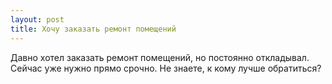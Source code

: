 ```yaml
---
layout: post 
title: Хочу заказать ремонт помещений 
--- 
```

Давно хотел заказать ремонт помещений, но постоянно откладывал. Сейчас уже нужно прямо срочно. Не знаете, к кому лучше обратиться?
